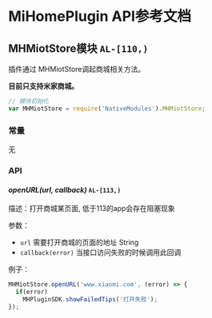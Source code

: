 # MiHomePlugin API参考文档
## MHMiotStore模块 `AL-[110,)`

插件通过 MHMiotStore调起商城相关方法。

**目前只支持米家商城。**

```js
// 模块初始化
var MHMiotStore = require('NativeModules').MHMiotStore;
```

### 常量
无

### API

#### *openURL(url, callback)*  `AL-[113,)`

描述：打开商城某页面, 低于113的app会存在阻塞现象

参数：

* `url` 需要打开商城的页面的地址 String
* `callback(error)` 当接口访问失败的时候调用此回调

例子：

```javascript
MHMiotStore.openURL('www.xiaomi.com', (error) => {
  if(error)
    MHPluginSDK.showFailedTips('打开失败');
});
```

